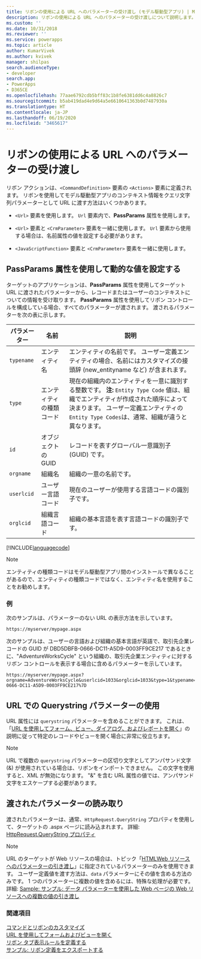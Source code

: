 ```yaml
---
title: リボンの使用による URL へのパラメーターの受け渡し (モデル駆動型アプリ) | Microsoft Docs
description: リボンの使用による URL へのパラメーターの受け渡しについて説明します。
ms.custom: ''
ms.date: 10/31/2018
ms.reviewer: ''
ms.service: powerapps
ms.topic: article
author: KumarVivek
ms.author: kvivek
manager: shilpas
search.audienceType:
- developer
search.app:
- PowerApps
- D365CE
ms.openlocfilehash: 77aae6792cdb5bff83c1b8fe6381dd6c4a8826c7
ms.sourcegitcommit: b5ab419dad4e9d64a5e6610641363b0d7487930a
ms.translationtype: HT
ms.contentlocale: ja-JP
ms.lasthandoff: 06/19/2020
ms.locfileid: "3465617"
---
```

# <a name="pass-parameters-to-a-url-by-using-the-ribbon"></a>リボンの使用による URL へのパラメーターの受け渡し

<!-- https://docs.microsoft.com/dynamics365/customer-engagement/developer/customize-dev/pass-parameters-url-by-using-ribbon -->

リボン アクションは、`<CommandDefinition>` 要素の `<Actions>` 要素に定義されます。 リボンを使用してモデル駆動型アプリのコンテキスト情報をクエリ文字列パラメーターとして URL に渡す方法はいくつかあります。  
  
-   `<Url>` 要素を使用します。 `Url` 要素内で、**PassParams** 属性を使用します。  
  
-   `<Url>` 要素と `<CrmParameter>` 要素を一緒に使用します。 `Url` 要素から使用する場合は、名前属性の値を設定する必要があります。  
  
-   `<JavaScriptFunction>` 要素と `<CrmParameter>` 要素を一緒に使用します。  
  
## <a name="use-the-passparams-attribute-to-set-dynamic-values"></a>PassParams 属性を使用して動的な値を設定する  

 ターゲットのアプリケーションは、**PassParams** 属性を使用してターゲット URL に渡されたパラメーターから、レコードまたはユーザーのコンテキストについての情報を受け取ります。 **PassParams** 属性を使用してリボン コントロールを構成している場合、すべてのパラメーターが渡されます。 渡されるパラメーターを次の表に示します。  
  
|パラメーター|名前|説明|  
|---------------|----------|-----------------|  
|`typename`|エンティティ名|エンティティの名前です。 ユーザー定義エンティティの場合、名前にはカスタマイズの接頭辞 (new_entityname など) が含まれます。|  
|`type`|エンティティの種類コード|現在の組織内のエンティティを一意に識別する整数です。 **注:** `Entity Type Code` 値は、組織でエンティティが作成された順序によって決まります。 ユーザー定義エンティティの `Entity Type Codes`は、通常、組織が違うと異なります。|  
|`id`|オブジェクトの GUID|レコードを表すグローバル一意識別子 (GUID) です。|  
|`orgname`|組織名|組織の一意の名前です。|  
|`userlcid`|ユーザー言語コード|現在のユーザーが使用する言語コードの識別子です。|  
|`orglcid`|組織言語コード|組織の基本言語を表す言語コードの識別子です。|  
  
[!INCLUDE[languagecode](../../includes/languagecode.md)]
  
> [!NOTE]
>  エンティティの種類コードはモデル駆動型アプリ間のインストールで異なることがあるので、エンティティの種類コードではなく、エンティティ名を使用することをお勧めします。  
  
### <a name="example"></a>例  
 次のサンプルは、パラメーターのない URL の表示方法を示しています。  
  
```  
https://myserver/mypage.aspx  
```  
  
 次のサンプルは、ユーザーの言語および組織の基本言語が英語で、取引先企業レコードの GUID が DBD5DBFB-0666-DC11-A5D9-0003FF9CE217 であるときに、"AdventureWorksCycle" という組織の、取引先企業エンティティに対するリボン コントロールを表示する場合に含めるパラメーターを示しています。  
  
```  
https://myserver/mypage.aspx?orgname=AdventureWorksCycle&userlcid=1033&orglcid=1033&type=1&typename=account&id=%7BDBD5DBFB-0666-DC11-A5D9-0003FF9CE217%7D  
```  
  
## <a name="use-a-querystring-parameter-in-the-url"></a>URL での Querystring パラメーターの使用  
 URL 属性には `querystring` パラメーターを含めることができます。 これは、「[URL を使用してフォーム、ビュー、ダイアログ、およびレポートを開く](open-forms-views-dialogs-reports-url.md)」の説明に従って特定のレコードやビューを開く場合に非常に役立ちます。  
  
> [!NOTE]
>  URL で複数の `querystring` パラメーターの区切り文字としてアンパサンド文字 (&) が使用されている場合は、リボンをインポートできません。 この文字を使用すると、XML が無効になります。 "&amp;" を含む URL 属性の値では、アンパサンド文字をエスケープする必要があります。  
  
## <a name="reading-passed-parameters"></a>渡されたパラメーターの読み取り  
 渡されたパラメーターは、通常、`HttpRequest.QueryString` プロパティを使用して、ターゲットの .aspx ページに読み込まれます。 詳細: [HttpRequest.QueryString プロパティ](https://msdn.microsoft.com/library/system.web.httprequest.querystring.aspx)  
  
> [!NOTE]
>  URL のターゲットが Web リソースの場合は、トピック「[HTMLWeb リソースへのパラメーターの引き渡し](webpage-html-web-resources.md#BKMK_PassingParametersToWebResources)」に指定されているパラメーターのみを使用できます。 ユーザー定義値を渡す方法は、`data` パラメーターにその値を含める方法のみです。 1 つのパラメーターに複数の値を含めるには、特殊な処理が必要です。 詳細: [Sample: サンプル: データ パラメーターを使用した Web ページの Web リソースへの複数の値の引き渡し](sample-pass-multiple-values-web-resource-through-data-parameter.md)  
  
### <a name="see-also"></a>関連項目

 [コマンドとリボンのカスタマイズ](customize-commands-ribbon.md)   
 [URL を使用してフォームおよびビューを開く](open-forms-views-dialogs-reports-url.md)    
 [リボン タブ表示ルールを定義する](define-ribbon-tab-display-rules.md)   
 [サンプル: リボン定義をエクスポートする](sample-export-ribbon-definitions.md)


